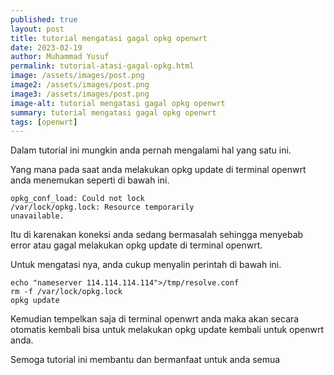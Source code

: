 ```yaml
---
published: true
layout: post
title: tutorial mengatasi gagal opkg openwrt
date: 2023-02-19
author: Muhammad Yusuf
permalink: tutorial-atasi-gagal-opkg.html
image: /assets/images/post.png
image2: /assets/images/post.png
image3: /assets/images/post.png
image-alt: tutorial mengatasi gagal opkg openwrt
summary: tutorial mengatasi gagal opkg openwrt
tags: [openwrt]
---
```


Dalam tutorial ini mungkin anda pernah mengalami hal yang satu ini.

Yang mana pada saat anda melakukan opkg update di terminal openwrt anda menemukan seperti di bawah ini.

```
opkg_conf_load: Could not lock
/var/lock/opkg.lock: Resource temporarily
unavailable.
```

Itu di karenakan koneksi anda sedang bermasalah sehingga menyebab error atau gagal melakukan opkg update di terminal openwrt.

Untuk mengatasi nya, anda cukup menyalin perintah di bawah ini.

```
echo "nameserver 114.114.114.114">/tmp/resolve.conf
rm -f /var/lock/opkg.lock
opkg update
```

Kemudian tempelkan saja di terminal openwrt anda maka akan secara otomatis kembali bisa untuk melakukan opkg update kembali untuk openwrt anda.

Semoga tutorial ini membantu dan bermanfaat untuk anda semua
